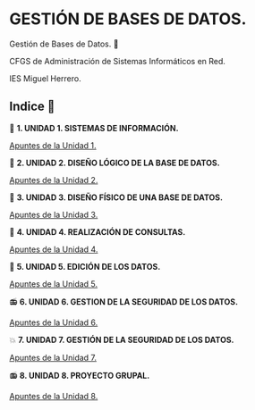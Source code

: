 # GESTIÓN DE BASES DE DATOS.

Gestión de Bases de Datos. 🐉

CFGS de Administración de Sistemas Informáticos en Red.

IES Miguel Herrero.


## Indice 🚀

💾 **1. UNIDAD 1. SISTEMAS DE INFORMACIÓN.**

  [Apuntes de la Unidad 1.](Tema1/Apuntes.md)
  

🎥 **2. UNIDAD 2. DISEÑO LÓGICO DE LA BASE DE DATOS.**
  
  [Apuntes de la Unidad 2.](Tema2/Apuntes.md)

📱 **3. UNIDAD 3. DISEÑO FÍSICO DE UNA BASE DE DATOS.**
  
  [Apuntes de la Unidad 3.](Tema3/Apuntes.md)

📡  **4. UNIDAD 4. REALIZACIÓN DE CONSULTAS.**
  
  [Apuntes de la Unidad 4.](Tema4/Apuntes.md)

📀 **5. UNIDAD 5. EDICIÓN DE LOS DATOS.**
  
  [Apuntes de la Unidad 5.](Tema5/Apuntes.md)

📻 **6. UNIDAD 6. GESTION DE LA SEGURIDAD DE LOS DATOS.**

  [Apuntes de la Unidad 6.](Tema6/Apuntes.md)

💥 **7. UNIDAD 7. GESTIÓN DE LA SEGURIDAD DE LOS DATOS.**

  [Apuntes de la Unidad 7.](Tema7/Apuntes.md)

📻 **8. UNIDAD 8. PROYECTO GRUPAL.**

  [Apuntes de la Unidad 8.](Tema8/Apuntes.md)